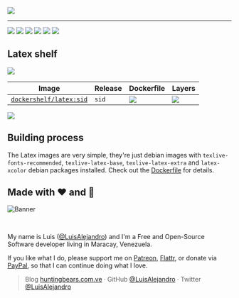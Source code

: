 ![](https://gitcdn.xyz/repo/LuisAlejandro/dockershelf/master/banner.svg)

---

[![](https://img.shields.io/github/release/LuisAlejandro/dockershelf.svg)](https://github.com/LuisAlejandro/dockershelf/releases)
[![](https://img.shields.io/travis/LuisAlejandro/dockershelf.svg)](https://travis-ci.org/LuisAlejandro/dockershelf)
[![](https://img.shields.io/docker/pulls/dockershelf/debian.svg)](https://hub.docker.com/r/dockershelf/debian)
[![](https://img.shields.io/github/issues-raw/LuisAlejandro/dockershelf/in%20progress.svg?label=in%20progress)](https://github.com/LuisAlejandro/dockershelf/issues?q=is%3Aissue+is%3Aopen+label%3A%22in+progress%22)
[![](https://badges.gitter.im/LuisAlejandro/dockershelf.svg)](https://gitter.im/LuisAlejandro/dockershelf)
[![](https://cla-assistant.io/readme/badge/LuisAlejandro/dockershelf)](https://cla-assistant.io/LuisAlejandro/dockershelf)

## Latex shelf

[ilatexl]: https://hub.docker.com/r/dockershelf/latex
[dlatex]: https://img.shields.io/badge/-latex%2Fsid%2FDockerfile-blue.svg
[dlatexl]: https://github.com/LuisAlejandro/dockershelf/blob/master/latex/sid/Dockerfile
[llatex]: https://images.microbadger.com/badges/image/dockershelf/latex:sid.svg
[llatexl]: https://microbadger.com/images/dockershelf/latex:sid

![](https://gitcdn.xyz/repo/LuisAlejandro/dockershelf/master/table.svg)

|Image                             |Release|Dockerfile            |Layers                |
|----------------------------------|-------|----------------------|----------------------|
|[`dockershelf/latex:sid`][ilatexl]|`sid`  |[![][dlatex]][dlatexl]|[![][llatex]][llatexl]|

![](https://gitcdn.xyz/repo/LuisAlejandro/dockershelf/master/table.svg)

## Building process

The Latex images are very simple, they're just debian images with `texlive-fonts-recommended`, `texlive-latex-base`, `texlive-latex-extra` and `latex-xcolor` debian packages installed. Check out the [Dockerfile](https://github.com/LuisAlejandro/dockershelf/blob/master/latex/sid/Dockerfile) for details.

## Made with :heart: and :hamburger:

![Banner](http://huntingbears.com.ve/static/img/site/banner.svg)

&nbsp;

My name is Luis ([@LuisAlejandro](https://github.com/LuisAlejandro)) and I'm a Free and Open-Source Software developer living in Maracay, Venezuela.

If you like what I do, please support me on [Patreon](https://www.patreon.com/luisalejandro),  [Flattr](https://flattr.com/profile/luisalejandro), or donate via [PayPal](https://www.paypal.com/cgi-bin/webscr?cmd=_s-xclick&hosted_button_id=B8LPXHQY8QE8Y), so that I can continue doing what I love.

> Blog [huntingbears.com.ve](http://huntingbears.com.ve) · GitHub [@LuisAlejandro](https://github.com/LuisAlejandro) · Twitter [@LuisAlejandro](https://twitter.com/LuisAlejandro)

&nbsp;
